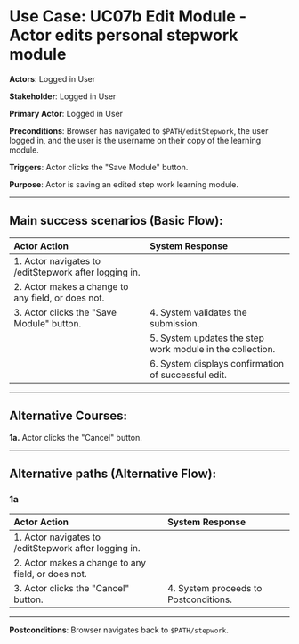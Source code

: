 # Use Case: UC07b Edit Module - Actor edits personal stepwork module

**Actors**: Logged in User

**Stakeholder**: Logged in User

**Primary Actor**: Logged in User

**Preconditions**: Browser has navigated to `$PATH/editStepwork`, the user logged in, and the user is the username on their copy of the learning module.

**Triggers**: Actor clicks the "Save Module" button.

**Purpose**: Actor is saving an edited step work learning module.

---

## Main success scenarios (Basic Flow):

| Actor Action | System Response |
|:--------------|:----------------|
| 1. Actor navigates to /editStepwork after logging in.| |
| 2. Actor makes a change to any field, or does not.| |
| 3. Actor clicks the "Save Module" button. | 4. System validates the submission. |
| | 5. System updates the step work module in the collection. |
| | 6. System displays confirmation of successful edit. |

___

## Alternative Courses:

**1a.** Actor clicks the "Cancel" button.

---

## Alternative paths (Alternative Flow):

### 1a
| Actor Action | System Response |
|:--------------|:----------------|
| 1. Actor navigates to /editStepwork after logging in.| |
| 2. Actor makes a change to any field, or does not.| |
| 3. Actor clicks the "Cancel" button. | 4. System proceeds to Postconditions. |

---

**Postconditions**: Browser navigates back to `$PATH/stepwork`.
